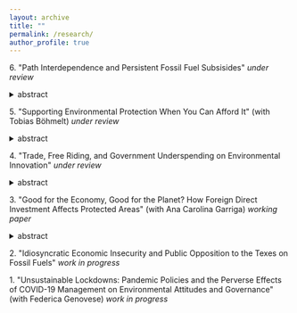 ```yaml
---
layout: archive
title: ""
permalink: /research/
author_profile: true
---
```


6\. "Path Interdependence and Persistent Fossil Fuel Subsisides" _under review_
<details>
<summary style="cursor: pointer;">abstract</summary>
<div style="text-align: justify">
Why do countries worldwide still heavily subsidize fossil fuels despite the accelerating threat of climate change? While most answers so far are exclusively about the domestic complications, I argue that the slow-paced phase-out of fossil fuel subsidies is partly caused by path interdependence, by which countries follow one another too often to move sluggishly, to do nothing, and even to roll back. Underpinning this contagious climate inaction is bounded rationality and risk aversion, with indecisive policy makers turning to their counterparts elsewhere when facing the high-stakes subsidy reform. In particular, this regressive policy emulation asserts more influence between the neighboring or linguistically proximate countries owing to the heuristics that bias people in searching and utilizing information from overseas. Using the data from 29 OECD countries over the past three decades on revising the gasoline tax&mdash;a direct measure to end the most common implicit subsidy regime for fossil fuels, spatial econometric analysis lends strong and robust support to my argument. Beyond climate and energy politics, my research also sheds light on the broad literature of diffusion and the political economy of subsidies in general.
</div>
</details>

5\. "Supporting Environmental Protection When You Can Afford It" (with Tobias Böhmelt) _under review_
<details>
<summary style="cursor: pointer;">abstract</summary>
<div style="text-align: justify">
Individuals’ political orientation is among the most robust determinants of environmental beliefs, with people holding left-wing views being generally more in favor of "green" policies. We explore the scope conditions of this effect, focusing on personal economic circumstances. Distinguishing between willingness and opportunity factors, it is argued that the positive effect of left-wing ideology on public support for environmental protection is more strongly pronounced when individuals can actually afford to pay for it. We test the theory using the German Longitudinal Election Study (GLES): the analyses provide strong and robust evidence in line with our expectations. This research adds to our understanding of the role of political ideology and economic conditions in environmental public-opinion formation, we shed light on the interactive influence of self-interest and political predisposition in this context, and there are implications for the debate surrounding the environmental Kuznets curve.
</div>
</details>

4\. "Trade, Free Riding, and Government Underspending on Environmental Innovation" _under review_
<details>
<summary style="cursor: pointer;">abstract</summary>
<div style="text-align: justify">
How does trade affect the making and implementation of environmental policies? I extend our understanding about this broad research question with an understudied case: government support for environmental innovation. As the foremost channel wherein the cross-border technology transfer occurs, trade materializes the positive externality of technology investment. With that in mind, countries may tend to strategically underfund environmental technologies&mdash;particularly when their trade partners enlarge that spending&mdash;to have more money to use otherwise and to avoid politically awkward innovation failures. To substantiate this crowding out argument, I perform spatial regression with data from 32 OECD countries, 1982&ndash;2017, and find that government spending on environmental R&D in one country is negatively correlated with that of the country's trade partners in environmental goods. My research contributes to the literature by adding new to our understanding about the international trade-environmental policy nexus, depicting a new scenario wherein states underprovide global public goods, and showing the strategic calculus underlying the use of technology-push strategy in addressing climate change.
</div>
</details>

3\. "Good for the Economy, Good for the Planet? How Foreign Direct Investment Affects Protected Areas" (with Ana Carolina Garriga) _working paper_
<details>
<summary style="cursor: pointer;">abstract</summary>
<div style="text-align: justify">
Despite a growing literature analyzing the effects of globalization on the environment, we know little about how economic openness affects biodiversity. This paper focuses on the incentives that foreign direct investment (FDI) poses on governments’ foremost strategy to protect biodiversity: the establishment of protected areas. Protected areas have expanded in most countries, but they have done so at varying rates, which is not explained merely by geography or development. We argue that FDI is positively associated with the existence and expansion of protected areas through two channels. First, countries use protected areas to attract and protect extant FDI because multinational corporations can obtain reputational benefits from host countries’ commitment to environmental norms (reputational mechanism). Second, the establishment of protected areas rarely entails expropriation of extant investment. Thus, new protected areas potentially shield current investment from domestic or international competition for the use of comparable land or resources. Our argument, although consistent with the <em>California effect</em> expectations, differs in the logic driving this effect, and on the non-linear expectation of the effect. Panel data analyses on a sample of 60 developed and developing countries strongly support our expectations. Our findings shed new light on globalization’s non-economic implications and adds to our understanding about how international factors influence the provision of public goods.
</div>
</details>

2\. "Idiosyncratic Economic Insecurity and Public Opposition to the Texes on Fossil Fuels" _work in progress_

1\. "Unsustainable Lockdowns: Pandemic Policies and the Perverse Effects of COVID-19 Management on Environmental Attitudes and Governance" (with Federica Genovese) _work in progress_
